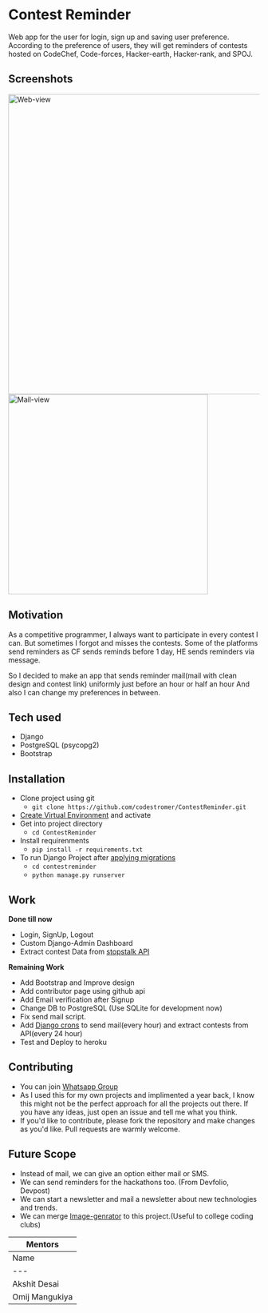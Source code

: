 # Contest Reminder

Web app for the user for login, sign up and saving user preference.
According to the preference of users, they will get reminders of contests hosted on CodeChef,  Code-forces, Hacker-earth, Hacker-rank, and SPOJ.

## Screenshots
<p float="left">
  <img src="https://github.com/codestromer/ContestReminder/blob/master/Screenshots/2020-04-18%2012_55_26-Log%20in.png" alt="Web-view" width="600"/>  
  <img src="https://github.com/codestromer/ContestReminder/blob/master/Screenshots/photo_2020-04-18_12-58-30.jpg" alt="Mail-view" height="400"/>
</p>

## Motivation
As a competitive programmer, I always want to participate in every contest I can. But sometimes I forgot and misses the contests.
Some of the platforms send reminders as CF sends reminds before 1 day, HE sends reminders via message.

So I decided to make an app that sends reminder mail(mail with clean design and contest link) uniformly just before an hour or half an hour And also I can change my preferences in between.

## Tech used

* Django
* PostgreSQL (psycopg2)
* Bootstrap

## Installation

* Clone project using git
  * `git clone https://github.com/codestromer/ContestReminder.git`
* [Create Virtual Environment](https://docs.python.org/3/library/venv.html) and activate
* Get into project directory
  * `cd ContestReminder`
* Install requirenments
  * `pip install -r requirements.txt`
* To run Django Project after [applying migrations](https://docs.djangoproject.com/en/3.1/topics/migrations/)
  * `cd contestreminder`
  * `python manage.py runserver`

## Work

**Done till now**
* Login, SignUp, Logout
* Custom Django-Admin Dashboard
* Extract contest Data from [stopstalk API](https://www.stopstalk.com/contests.json)

**Remaining Work**
* Add Bootstrap and Improve design
* Add contributor page using github api
* Add Email verification after Signup
* Change DB to PostgreSQL (Use SQLite for development now)
* Fix send mail script.
* Add [Django crons](https://gutsytechster.wordpress.com/2019/06/24/how-to-setup-a-cron-job-in-django/) to send mail(every hour) and extract contests from API(every 24 hour)
* Test and Deploy to heroku

## Contributing

* You can join [Whatsapp Group](https://chat.whatsapp.com/K8cEeEJZRFBDZeRijx2Mds)
* As I used this for my own projects and implimented a year back, I know this might not be the perfect approach for all the projects out there. If you have any ideas, just open an issue and tell me what you think.
* If you'd like to contribute, please fork the repository and make changes as you'd like. Pull requests are warmly welcome.

## Future Scope

* Instead of mail, we can give an option either mail or SMS.
* We can send reminders for the hackathons too. (From Devfolio, Devpost)
* We can start a newsletter and mail a newsletter about new technologies and trends.
* We can merge [Image-genrator](https://github.com/codestromer/contest-image-generator) to this project.(Useful to college coding clubs)

| Mentors |
|---|
| Name | Email |
|---|---|
|Akshit Desai  | akshitdesai2000@gmail.com |
|Omij Mangukiya| ozx1812@gmail.com |
